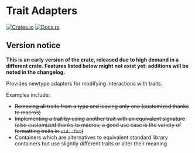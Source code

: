 # Trait Adapters
[![Crates.io](https://img.shields.io/crates/v/trait_adapters)](https://crates.io/crates/trait_adapters "Trait Adapters on Crates.io")
[![Docs.rs](https://img.shields.io/badge/documentation-docs.rs-informational)](https://docs.rs/trait_adapters "Trait Adapters on Docs.rs")

## Version notice
**This is an early version of the crate, released due to high demand in a different crate. Features listed below might not exist yet: additions will be noted in the changelog.**

Provides newtype adapters for modifying interactions with traits.

Examples include:
- ~~Removing all traits from a type and leaving only one (customized thanks to macros)~~
- ~~Implementing a trait by using another trait with an equivalent signature (also customized thanks to macros; a good use case is the variety of formatting traits in `std::fmt`)~~
- Containers which are alternatives to equivalent standard library containers but use slightly different traits or alter their meaning
